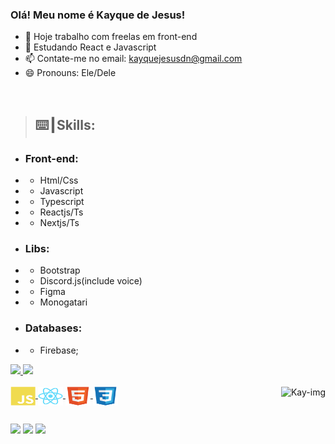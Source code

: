 ### Olá! Meu nome é Kayque de Jesus!


- 🔭 Hoje trabalho com freelas em front-end
- 🌱 Estudando React e Javascript
- 📫 Contate-me no email: kayquejesusdn@gmail.com
- 😄 Pronouns: Ele/Dele

<br>

>  ## ⌨️┃Skills:

+ ### Front-end:
+ + Html/Css
+ + Javascript
+ + Typescript
+ + Reactjs/Ts
+ + Nextjs/Ts

+ ### Libs:
+ + Bootstrap
+ + Discord.js(include voice)
+ + Figma
+ + Monogatari

+ ### Databases:
+ + Firebase;

<div>
  <a href="https://github.com/kayqueprogram">
  <img height="180em" src="https://github-readme-stats.vercel.app/api?username=kayqueprogram&show_icons=true&theme=dark&include_all_commits=true&count_private=true"/>
  <img height="180em" src="https://github-readme-stats.vercel.app/api/top-langs/?username=kayqueprogram&layout=compact&langs_count=7&theme=dark"/>
</div>

<div style="display: inline_block"><br>
  <img align="center" alt="Kay-Js" height="30" width="40" src="https://raw.githubusercontent.com/devicons/devicon/master/icons/javascript/javascript-plain.svg">
  <img align="center" alt="Kay-React" height="30" width="40" src="https://raw.githubusercontent.com/devicons/devicon/master/icons/react/react-original.svg">
  <img align="center" alt="Kay-HTML" height="30" width="40" src="https://raw.githubusercontent.com/devicons/devicon/master/icons/html5/html5-original.svg">
  <img align="center" alt="Kay-CSS" height="30" width="40" src="https://raw.githubusercontent.com/devicons/devicon/master/icons/css3/css3-original.svg">
  <img align="right" alt="Kay-img"-pic" height="150" style="border-radius:50%px;" src="https://cdn.discordapp.com/avatars/830201994563551232/fc83ea1bf427482c682891462ea9d52f.webp?size=512">
</div>

##

 <a href="https://discord.gg/nMWbhTPSV7" target="_blank"><img src="https://img.shields.io/badge/Discord-7289DA?style=for-the-badge&logo=discord&logoColor=white" target="_blank"></a> 
  <a href = "mailto:kayquejesusdn@gmail.com"><img src="https://img.shields.io/badge/-Gmail-%23333?style=for-the-badge&logo=gmail&logoColor=white" target="_blank"></a>
  <a href="https://www.linkedin.com/in/kayque-de-jesus-dos-santos-039494251/" target="_blank"><img src="https://img.shields.io/badge/-LinkedIn-%230077B5?style=for-the-badge&logo=linkedin&logoColor=white" target="_blank"></a>
  
